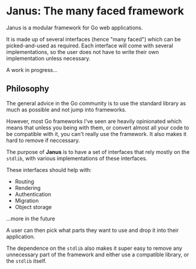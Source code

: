 # Janus: The many faced framework

Janus is a modular framework for Go web applications.

It is made up of several interfaces (hence "many faced") which can be picked-and-used as required. Each interface will come with several implementations, so the user does not have to write their own implementation unless necessary.

A work in progress...

## Philosophy

The general advice in the Go community is to use the standard library as much as possible and not jump into frameworks.

However, most Go frameworks I've seen are heavily opinionated which means that unless you being with them, or convert almost all your code to be compatible with it, you can't really use the framework. It also makes it hard to remove if neccessary.

The purpose of **Janus** is to have a set of interfaces that rely mostly on the `stdlib`, with various implementations of these interfaces.

These interfaces should help with:

* Routing
* Rendering
* Authentication
* Migration
* Object storage

...more in the future

A user can then pick what parts they want to use and drop it into their application.

The dependence on the `stdlib` also makes it super easy to remove any unnecessary part of the framework and either use a compatible library, or the `stdlib` itself.